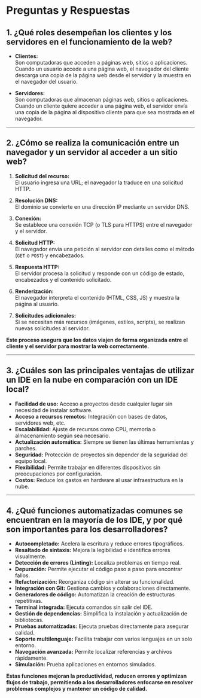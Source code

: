# Preguntas y Respuestas

## 1. ¿Qué roles desempeñan los clientes y los servidores en el funcionamiento de la web?

- **Clientes:**  
  Son computadoras que acceden a páginas web, sitios o aplicaciones. Cuando un usuario accede a una página web, el navegador del cliente descarga una copia de la página web desde el servidor y la muestra en el navegador del usuario.

- **Servidores:**  
  Son computadoras que almacenan páginas web, sitios o aplicaciones. Cuando un cliente quiere acceder a una página web, el servidor envía una copia de la página al dispositivo cliente para que sea mostrada en el navegador.

---

## 2. ¿Cómo se realiza la comunicación entre un navegador y un servidor al acceder a un sitio web?

1. **Solicitud del recurso:**  
   El usuario ingresa una URL; el navegador la traduce en una solicitud HTTP.

2. **Resolución DNS:**  
   El dominio se convierte en una dirección IP mediante un servidor DNS.

3. **Conexión:**  
   Se establece una conexión TCP (o TLS para HTTPS) entre el navegador y el servidor.

4. **Solicitud HTTP:**  
   El navegador envía una petición al servidor con detalles como el método (`GET` o `POST`) y encabezados.

5. **Respuesta HTTP:**  
   El servidor procesa la solicitud y responde con un código de estado, encabezados y el contenido solicitado.

6. **Renderización:**  
   El navegador interpreta el contenido (HTML, CSS, JS) y muestra la página al usuario.

7. **Solicitudes adicionales:**  
   Si se necesitan más recursos (imágenes, estilos, scripts), se realizan nuevas solicitudes al servidor.

**Este proceso asegura que los datos viajen de forma organizada entre el cliente y el servidor para mostrar la web correctamente.**

---

## 3. ¿Cuáles son las principales ventajas de utilizar un IDE en la nube en comparación con un IDE local?

- **Facilidad de uso:** Acceso a proyectos desde cualquier lugar sin necesidad de instalar software.  
- **Acceso a recursos remotos:** Integración con bases de datos, servidores web, etc.  
- **Escalabilidad:** Ajuste de recursos como CPU, memoria o almacenamiento según sea necesario.  
- **Actualización automática:** Siempre se tienen las últimas herramientas y parches.  
- **Seguridad:** Protección de proyectos sin depender de la seguridad del equipo local.  
- **Flexibilidad:** Permite trabajar en diferentes dispositivos sin preocupaciones por configuración.  
- **Costos:** Reduce los gastos en hardware al usar infraestructura en la nube.

---

## 4. ¿Qué funciones automatizadas comunes se encuentran en la mayoría de los IDE, y por qué son importantes para los desarrolladores?

- **Autocompletado:** Acelera la escritura y reduce errores tipográficos.  
- **Resaltado de sintaxis:** Mejora la legibilidad e identifica errores visualmente.  
- **Detección de errores (Linting):** Localiza problemas en tiempo real.  
- **Depuración:** Permite ejecutar el código paso a paso para encontrar fallos.  
- **Refactorización:** Reorganiza código sin alterar su funcionalidad.  
- **Integración con Git:** Gestiona cambios y colaboraciones directamente.  
- **Generadores de código:** Automatizan la creación de estructuras repetitivas.  
- **Terminal integrada:** Ejecuta comandos sin salir del IDE.  
- **Gestión de dependencias:** Simplifica la instalación y actualización de bibliotecas.  
- **Pruebas automatizadas:** Ejecuta pruebas directamente para asegurar calidad.  
- **Soporte multilenguaje:** Facilita trabajar con varios lenguajes en un solo entorno.  
- **Navegación avanzada:** Permite localizar referencias y archivos rápidamente.  
- **Simulación:** Prueba aplicaciones en entornos simulados.

**Estas funciones mejoran la productividad, reducen errores y optimizan flujos de trabajo, permitiendo a los desarrolladores enfocarse en resolver problemas complejos y mantener un código de calidad.**